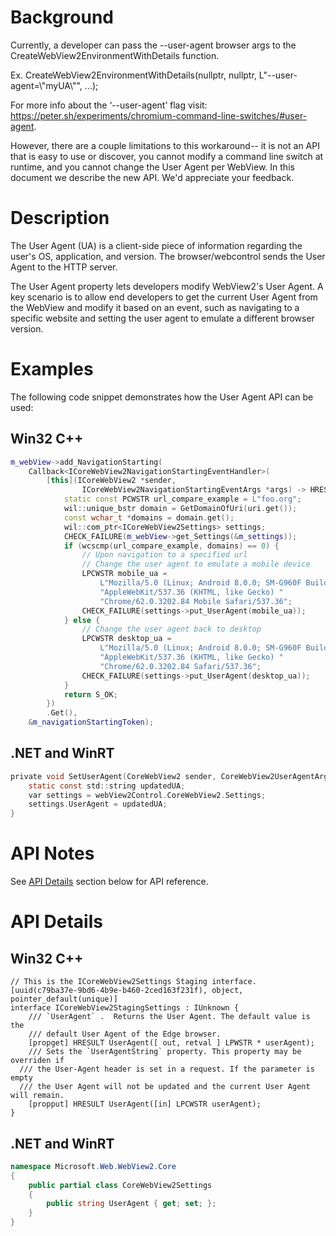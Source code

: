 # Background

Currently, a developer can pass the --user-agent browser args to the CreateWebView2EnvironmentWithDetails function. 

Ex. CreateWebView2EnvironmentWithDetails(nullptr, nullptr, L"--user-agent=\\"myUA\\"", ...);

For more info about the ‘--user-agent’ flag visit: https://peter.sh/experiments/chromium-command-line-switches/#user-agent.

However, there are a couple limitations to this workaround-- it is not an API that is easy to use or discover, you cannot modify a command line switch at runtime, and you cannot change the User Agent per WebView. In this document we describe the new API. We'd appreciate your feedback.

# Description

The User Agent (UA) is a client-side piece of information regarding the user's OS, application, and version. The browser/webcontrol sends the User Agent to the HTTP server.

The User Agent property lets developers modify WebView2's User Agent. A key scenario is to allow end developers to get the current User Agent from the WebView and modify it based on an event, such as navigating to a specific website and setting the user agent to emulate a different browser version.

# Examples

The following code snippet demonstrates how the User Agent API can be used:

## Win32 C++
    
```cpp 
m_webView->add_NavigationStarting(
    Callback<ICoreWebView2NavigationStartingEventHandler>(
        [this](ICoreWebView2 *sender,
                ICoreWebView2NavigationStartingEventArgs *args) -> HRESULT {
            static const PCWSTR url_compare_example = L"foo.org";
            wil::unique_bstr domain = GetDomainOfUri(uri.get());
            const wchar_t *domains = domain.get();
            wil::com_ptr<ICoreWebView2Settings> settings;
            CHECK_FAILURE(m_webView->get_Settings(&m_settings));
            if (wcscmp(url_compare_example, domains) == 0) {
                // Upon navigation to a specified url 
                // Change the user agent to emulate a mobile device
                LPCWSTR mobile_ua =
                    L"Mozilla/5.0 (Linux; Android 8.0.0; SM-G960F Build/R16NW) "
                    "AppleWebKit/537.36 (KHTML, like Gecko) "
                    "Chrome/62.0.3202.84 Mobile Safari/537.36";
                CHECK_FAILURE(settings->put_UserAgent(mobile_ua)); 
            } else {
                // Change the user agent back to desktop
                LPCWSTR desktop_ua =
                    L"Mozilla/5.0 (Linux; Android 8.0.0; SM-G960F Build/R16NW) "
                    "AppleWebKit/537.36 (KHTML, like Gecko) "
                    "Chrome/62.0.3202.84 Safari/537.36";
                CHECK_FAILURE(settings->put_UserAgent(desktop_ua));
            }
            return S_OK;
        })
        .Get(),
    &m_navigationStartingToken);
``` 

## .NET and WinRT

```c #
private void SetUserAgent(CoreWebView2 sender, CoreWebView2UserAgentArgs e) {
    static const std::string updatedUA;
    var settings = webView2Control.CoreWebView2.Settings;
    settings.UserAgent = updatedUA;
}
```

# API Notes

See [API Details](#api-details) section below for API reference.

# API Details

## Win32 C++
    
```IDL
// This is the ICoreWebView2Settings Staging interface.
[uuid(c79ba37e-9bd6-4b9e-b460-2ced163f231f), object, pointer_default(unique)]
interface ICoreWebView2StagingSettings : IUnknown {
    /// `UserAgent` .  Returns the User Agent. The default value is the
    /// default User Agent of the Edge browser.
    [propget] HRESULT UserAgent([ out, retval ] LPWSTR * userAgent);
    /// Sets the `UserAgentString` property. This property may be overriden if
  /// the User-Agent header is set in a request. If the parameter is empty 
  /// the User Agent will not be updated and the current User Agent will remain. 
    [propput] HRESULT UserAgent([in] LPCWSTR userAgent);
}
``` 
## .NET and WinRT

```c#
namespace Microsoft.Web.WebView2.Core
{
    public partial class CoreWebView2Settings
    {
        public string UserAgent { get; set; };
    }
}
```
